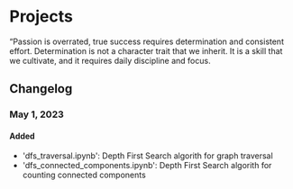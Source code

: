 # Projects
“Passion is overrated, true success requires  determination and consistent effort.  Determination is not a character trait that we  inherit. It is a skill that we cultivate, and it  requires daily discipline and focus.

## Changelog

### May 1, 2023

#### Added
- 'dfs_traversal.ipynb': Depth First Search algorith for graph traversal
- 'dfs_connected_components.ipynb': Depth First Search algorith for counting connected components
